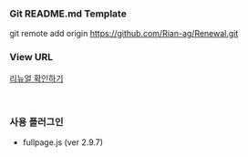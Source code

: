 ### Git README.md Template

git remote add origin https://github.com/Rian-ag/Renewal.git

### View URL
[리뉴얼 확인하기](https://rian-ag.github.io/Renewal/)

<br />

### 사용 플러그인
- fullpage.js (ver 2.9.7)